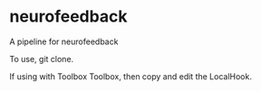 # neurofeedback
A pipeline for neurofeedback

To use, git clone.

If using with Toolbox Toolbox, then copy and edit the LocalHook.
